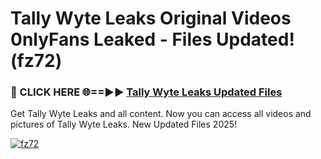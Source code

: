# Tally Wyte Leaks Original Videos 0nlyFans Leaked - Files Updated! (fz72)

<h3>🔴 CLICK HERE 🌐==►► <a href="https://tinyurl.com/2jnfzry5" rel="nofollow">Tally Wyte Leaks Updated Files</a></h3>

Get Tally Wyte Leaks and all content. Now you can access all videos and pictures of Tally Wyte Leaks. New Updated Files 2025!

[![fz72](https://i.imgur.com/GyGTBgg.gif)](https://tinyurl.com/2jnfzry5)
